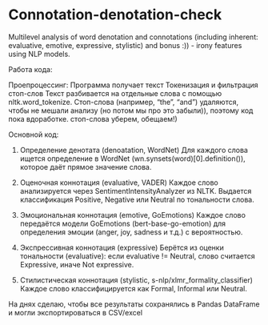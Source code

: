 # Connotation-denotation-check
Multilevel analysis of word denotation and connotations (including inherent: evaluative, emotive, expressive, stylistic) and bonus :)) - irony features using NLP models.

Работа кода:

Проепроцессинг: 
Программа получает текст
Токенизация и фильтрация стоп-слов
Текст разбивается на отдельные слова с помощью nltk.word_tokenize.
Стоп-слова (например, “the”, “and”) удаляются, чтобы не мешали анализу (но потом мы про это забыли)), поэтому код пока вдоработке. стоп-слова уберем, обещаем!)

Основной код:
1. Определение денотата (denoatation, WordNet)
Для каждого слова ищется определение в WordNet (wn.synsets(word)[0].definition()), которое даёт прямое значение слова.

2. Оценочная коннотация (evaluative, VADER)
Каждое слово анализируется через SentimentIntensityAnalyzer из NLTK.
Выдается классификация Positive, Negative или Neutral по тональности слова.

3. Эмоциональная коннотация (emotive, GoEmotions)
Каждое слово передаётся модели GoEmotions (bert-base-go-emotion) для определения эмоции (anger, joy, sadness и т.д.) с вероятностью.

4. Экспрессивная коннотация (expressive)
Берётся из оценки тональности (evaluative): если evaluative != Neutral, слово считается Expressive, иначе Not expressive.

5. Стилистическая коннотация (stylistic, s-nlp/xlmr_formality_classifier)
Каждое слово классифицируется как Formal, Informal или Neutral.

На днях сделаю, чтобы все результаты сохранялись в Pandas DataFrame и могли экспортироваться в CSV/excel
